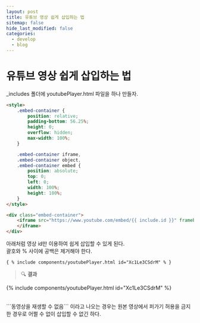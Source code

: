 ```yaml
---
layout: post
title: 유튜브 영상 쉽게 삽입하는 법
sitemap: false
hide_last_modified: false
categories:
  - develop
  - blog
---
```

# 유튜브 영상 쉽게 삽입하는 법

_includes 폴더에 youtubePlayer.html 파일을 하나 만들자.
~~~html
<style>
    .embed-container {
        position: relative;
        padding-bottom: 56.25%;
        height: 0;
        overflow: hidden;
        max-width: 100%;
    }

    .embed-container iframe,
    .embed-container object,
    .embed-container embed {
        position: absolute;
        top: 0;
        left: 0;
        width: 100%;
        height: 100%;
    }
</style>

<div class="embed-container">
    <iframe src="https://www.youtube.com/embed/{{ include.id }}" frameborder="0" allowfullscreen="" onclick="ga('send', 'event', 'post', 'click', 'youtubePlayer');">
    </iframe>
</div>
~~~

아래처럼 영상 id만 이용하여 쉽게 삽입할 수 있게 된다.  
괄호와 % 사이에 공백은 제거해야 한다.
~~~
{ % include components/youtubePlayer.html id="Xc1Le3CSdrM" % }
~~~

> 🔍 **결과**

{% include components/youtubePlayer.html id="Xc1Le3CSdrM" %}

<br>
```동영상을 재생할 수 없음``` 이라고 나오는 경우는 원본 영상에서 퍼가기 허용을 금지한 경우로 어쩔 수 없이 삽입할 수 없긴 하다.
